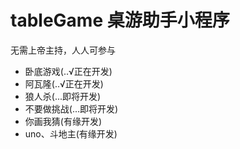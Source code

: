 # tableGame 桌游助手小程序
无需上帝主持，人人可参与
- 卧底游戏(..√正在开发)
- 阿瓦隆(..√正在开发)
- 狼人杀(...即将开发)
- 不要做挑战(...即将开发)
- 你画我猜(有缘开发)
- uno、斗地主(有缘开发)
